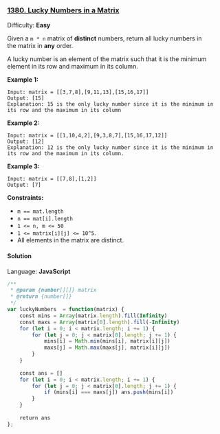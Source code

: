 ### [1380\. Lucky Numbers in a Matrix](https://leetcode.com/problems/lucky-numbers-in-a-matrix/)

Difficulty: **Easy**


Given a `m * n` matrix of **distinct** numbers, return all lucky numbers in the matrix in **any** order.

A lucky number is an element of the matrix such that it is the minimum element in its row and maximum in its column.

**Example 1:**

```
Input: matrix = [[3,7,8],[9,11,13],[15,16,17]]
Output: [15]
Explanation: 15 is the only lucky number since it is the minimum in its row and the maximum in its column
```

**Example 2:**

```
Input: matrix = [[1,10,4,2],[9,3,8,7],[15,16,17,12]]
Output: [12]
Explanation: 12 is the only lucky number since it is the minimum in its row and the maximum in its column.
```

**Example 3:**

```
Input: matrix = [[7,8],[1,2]]
Output: [7]
```

**Constraints:**

*   `m == mat.length`
*   `n == mat[i].length`
*   `1 <= n, m <= 50`
*   `1 <= matrix[i][j] <= 10^5`.
*   All elements in the matrix are distinct.


#### Solution

Language: **JavaScript**

```javascript
/**
 * @param {number[][]} matrix
 * @return {number[]}
 */
var luckyNumbers  = function(matrix) {
    const mins = Array(matrix.length).fill(Infinity)
    const maxs = Array(matrix[0].length).fill(-Infinity)
    for (let i = 0; i < matrix.length; i += 1) {
        for (let j = 0; j < matrix[0].length; j += 1) {
            mins[i] = Math.min(mins[i], matrix[i][j])
            maxs[j] = Math.max(maxs[j], matrix[i][j])
        }
    }
    
    const ans = []
    for (let i = 0; i < matrix.length; i += 1) {
        for (let j = 0; j < matrix[0].length; j += 1) {
            if (mins[i] === maxs[j]) ans.push(mins[i])
        }
    }
    
    return ans
};
```